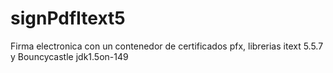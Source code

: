 # signPdfItext5
Firma electronica con un contenedor de certificados pfx, librerias itext 5.5.7 y Bouncycastle jdk1.5on-149

